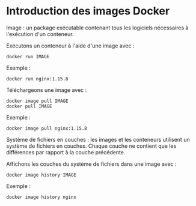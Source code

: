 # Introduction des images Docker

Image : un package exécutable contenant tous les logiciels nécessaires à l'exécution d'un conteneur.

Exécutons un conteneur à l'aide d'une image avec :

```
docker run IMAGE
```

Exemple :

```
docker run nginx:1.15.8
```

Téléchargeons une image avec :

```
docker image pull IMAGE
docker pull IMAGE
```

Exemple :

```
docker image pull nginx:1.15.8
```

Système de fichiers en couches : les images et les conteneurs utilisent un système de fichiers en couches. Chaque couche ne contient que les différences par rapport à la couche précédente.

Affichons les couches du système de fichiers dans une image avec :

```
docker image history IMAGE
```

Exemple :

```
docker image history nginx
```